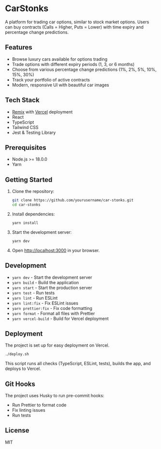 # CarStonks

A platform for trading car options, similar to stock market options. Users can buy contracts (Calls = Higher, Puts = Lower) with time expiry and percentage change predictions.

## Features

- Browse luxury cars available for options trading
- Trade options with different expiry periods (1, 3, or 6 months)
- Choose from various percentage change predictions (1%, 2%, 5%, 10%, 15%, 30%)
- Track your portfolio of active contracts
- Modern, responsive UI with beautiful car images

## Tech Stack

- [Remix](https://remix.run/) with [Vercel](https://vercel.com/) deployment
- React
- TypeScript
- Tailwind CSS
- Jest & Testing Library

## Prerequisites

- Node.js >= 18.0.0
- Yarn

## Getting Started

1. Clone the repository:

   ```bash
   git clone https://github.com/yourusername/car-stonks.git
   cd car-stonks
   ```

2. Install dependencies:

   ```bash
   yarn install
   ```

3. Start the development server:

   ```bash
   yarn dev
   ```

4. Open [http://localhost:3000](http://localhost:3000) in your browser.

## Development

- `yarn dev` - Start the development server
- `yarn build` - Build the application
- `yarn start` - Start the production server
- `yarn test` - Run tests
- `yarn lint` - Run ESLint
- `yarn lint:fix` - Fix ESLint issues
- `yarn prettier:fix` - Fix code formatting
- `yarn format` - Format all files with Prettier
- `yarn vercel-build` - Build for Vercel deployment

## Deployment

The project is set up for easy deployment on Vercel.

```bash
./deploy.sh
```

This script runs all checks (TypeScript, ESLint, tests), builds the app, and deploys to Vercel.

## Git Hooks

The project uses Husky to run pre-commit hooks:

- Run Prettier to format code
- Fix linting issues
- Run tests

## License

MIT
